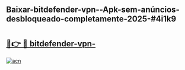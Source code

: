 ## Baixar-bitdefender-vpn--Apk-sem-anúncios-desbloqueado-completamente-2025-#4i1k9

# <h2><a href="https://ainizakaria.my?title=bitdefender-vpn-&ref=20M">🔗👉 🔴 bitdefender-vpn-</a></h2>

[![acn](https://github.com/user-attachments/assets/0f9c940e-d8b0-45ae-aac7-cd30a18b3e1c)](https://ainizakaria.my?title=bitdefender-vpn-&ref=20M)


